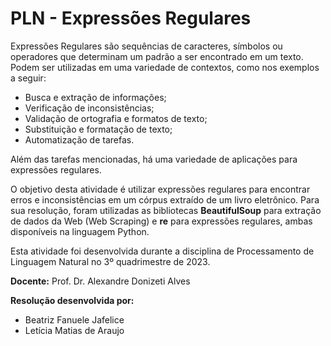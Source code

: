 # PLN - Expressões Regulares

Expressões Regulares são sequências de caracteres, símbolos ou operadores que determinam um padrão a ser encontrado em um texto. Podem ser utilizadas em uma variedade de contextos, como nos exemplos a seguir:
* Busca e extração de informações;
* Verificação de inconsistências;
* Validação de ortografia e formatos de texto;
* Substituição e formatação de texto;
* Automatização de tarefas.

Além das tarefas mencionadas, há uma variedade de aplicações para expressões regulares. <br>

O objetivo desta atividade é utilizar expressões regulares para encontrar erros e inconsistências em um córpus extraído de um livro eletrônico. Para sua resolução, foram utilizadas as bibliotecas **BeautifulSoup** para extração de dados da Web (Web Scraping) e **re** para expressões regulares, ambas disponíveis na linguagem Python.

Esta atividade foi desenvolvida durante a disciplina de Processamento de Linguagem Natural no 3º quadrimestre de 2023.

**Docente:** Prof. Dr. Alexandre Donizeti Alves <br>

**Resolução desenvolvida por:**
* Beatriz Fanuele Jafelice
* Letícia Matias de Araujo
